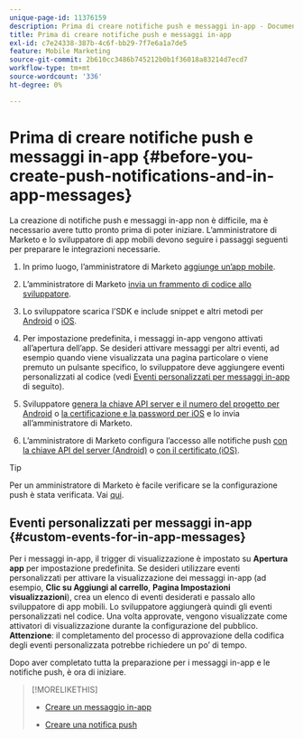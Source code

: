 ```yaml
---
unique-page-id: 11376159
description: Prima di creare notifiche push e messaggi in-app - Documenti Marketo - Documentazione del prodotto
title: Prima di creare notifiche push e messaggi in-app
exl-id: c7e24338-387b-4c6f-bb29-7f7e6a1a7de5
feature: Mobile Marketing
source-git-commit: 2b610cc3486b745212b0b1f36018a83214d7ecd7
workflow-type: tm+mt
source-wordcount: '336'
ht-degree: 0%

---
```


# Prima di creare notifiche push e messaggi in-app {#before-you-create-push-notifications-and-in-app-messages}

La creazione di notifiche push e messaggi in-app non è difficile, ma è necessario avere tutto pronto prima di poter iniziare. L’amministratore di Marketo e lo sviluppatore di app mobili devono seguire i passaggi seguenti per preparare le integrazioni necessarie.

1. In primo luogo, l’amministratore di Marketo [aggiunge un’app mobile](/help/marketo/product-docs/mobile-marketing/admin/add-a-mobile-app.md).

1. L’amministratore di Marketo [invia un frammento di codice allo sviluppatore](/help/marketo/product-docs/mobile-marketing/admin/send-sdk-code-to-a-developer.md).

1. Lo sviluppatore scarica l’SDK e include snippet e altri metodi per [Android](https://experienceleague.adobe.com/en/docs/marketo-developer/marketo/mobile/installation#how-to-install-marketo-sdk-on-android) o [iOS](https://experienceleague.adobe.com/en/docs/marketo-developer/marketo/mobile/installation#how-to-install-marketo-sdk-on-ios).

1. Per impostazione predefinita, i messaggi in-app vengono attivati all’apertura dell’app. Se desideri attivare messaggi per altri eventi, ad esempio quando viene visualizzata una pagina particolare o viene premuto un pulsante specifico, lo sviluppatore deve aggiungere eventi personalizzati al codice (vedi [Eventi personalizzati per messaggi in-app](#CustomEvents) di seguito).

1. Sviluppatore [genera la chiave API server e il numero del progetto per Android](https://experienceleague.adobe.com/en/docs/marketo-developer/marketo/mobile/installation#how-to-install-marketo-sdk-on-android) o [la certificazione e la password per iOS](https://experienceleague.adobe.com/en/docs/marketo-developer/marketo/mobile/installation#install-marketo-sdk-on-ios) e lo invia all’amministratore di Marketo.

1. L’amministratore di Marketo configura l’accesso alle notifiche push [con la chiave API del server (Android)](/help/marketo/product-docs/mobile-marketing/admin/configure-mobile-app-android-push-access.md) o [con il certificato (iOS)](/help/marketo/product-docs/mobile-marketing/admin/configure-mobile-app-ios-push-access.md).

>[!TIP]
>
>Per un amministratore di Marketo è facile verificare se la configurazione push è stata verificata. Vai [qui](/help/marketo/product-docs/mobile-marketing/admin/verify-push-configuration.md).

## Eventi personalizzati per messaggi in-app {#custom-events-for-in-app-messages}

Per i messaggi in-app, il trigger di visualizzazione è impostato su **Apertura app** per impostazione predefinita. Se desideri utilizzare eventi personalizzati per attivare la visualizzazione dei messaggi in-app (ad esempio, **Clic su Aggiungi al carrello**, **Pagina Impostazioni visualizzazioni**), crea un elenco di eventi desiderati e passalo allo sviluppatore di app mobili. Lo sviluppatore aggiungerà quindi gli eventi personalizzati nel codice. Una volta approvate, vengono visualizzate come attivatori di visualizzazione durante la configurazione del pubblico. **Attenzione**: il completamento del processo di approvazione della codifica degli eventi personalizzata potrebbe richiedere un po’ di tempo.

Dopo aver completato tutta la preparazione per i messaggi in-app e le notifiche push, è ora di iniziare.

>[!MORELIKETHIS]
>
>* [Creare un messaggio in-app](/help/marketo/product-docs/mobile-marketing/in-app-messages/creating-in-app-messages/create-an-in-app-message.md)
>
>* [Creare una notifica push](/help/marketo/product-docs/mobile-marketing/push-notifications/create-a-push-notification.md)
